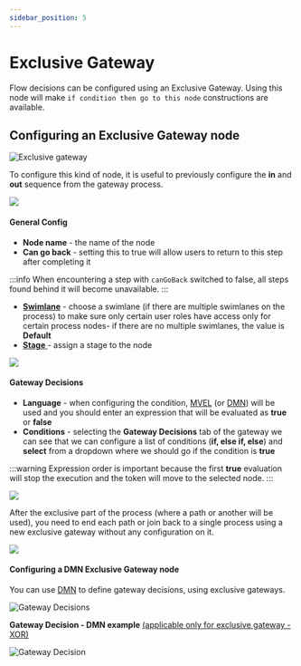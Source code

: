 ```yaml
---
sidebar_position: 5
---
```


# Exclusive Gateway

Flow decisions can be configured using an Exclusive Gateway. Using this node will make `if condition then go to this node` constructions are available.

## Configuring an Exclusive Gateway node

![Exclusive gateway](https://s3.eu-west-1.amazonaws.com/docx.flowx.ai/3.2/gateway_exclusive.png#center)

To configure this kind of node, it is useful to previously configure the **in** and **out** sequence from the gateway process.

![](https://s3.eu-west-1.amazonaws.com/docx.flowx.ai/3.2/gateway_exclusive_diagram.png)

#### General Config

* **Node name** - the name of the node
* **Can go back** - setting this to true will allow users to return to this step after completing it

:::info
When encountering a step with `canGoBack` switched to false, all steps found behind it will become unavailable.
:::

* [**Swimlane**](../../platform-deep-dive/user-roles-management/swimlanes.md) - choose a swimlane (if there are multiple swimlanes on the process) to make sure only certain user roles have access only for certain process nodes- if there are no multiple swimlanes, the value is **Default**
* [**Stage** ](../../platform-deep-dive/plugins/custom-plugins/task-management/using-stages.md)- assign a stage to the node

![](https://s3.eu-west-1.amazonaws.com/docx.flowx.ai/3.2/gateway_exclusive_stages.png)

#### Gateway Decisions

* **Language** - when configuring the condition, [MVEL](/docs/platform-overview/frameworks-and-standards/business-process-industry-standards/intro-to-mvel.md) (or [DMN](#configuring-a-dmn-exclusive-gateway-node)) will be used and you should enter an expression that will be evaluated as **true** or **false**
* **Conditions** - selecting the **Gateway Decisions** tab of the gateway we can see that we can configure a list of conditions (**if, else if, else**) and **select** from a dropdown where we should go if the condition is **true**

:::warning
Expression order is important because the first **true** evaluation will stop the execution and the token will move to the selected node.&#x20;
:::

![](https://s3.eu-west-1.amazonaws.com/docx.flowx.ai/3.2/gateway_exclusive_stages.png)

After the exclusive part of the process (where a path or another will be used), you need to end each path or join back to a single process using a new exclusive gateway without any configuration on it.

![](https://s3.eu-west-1.amazonaws.com/docx.flowx.ai/3.2/exclusive_gateway_configuration.png)

#### Configuring a DMN Exclusive Gateway node

You can use [DMN](/docs/platform-overview/frameworks-and-standards/business-process-industry-standards/intro-to-dmn.md) to define gateway decisions, using exclusive gateways.

![Gateway Decisions](https://s3.eu-west-1.amazonaws.com/docx.flowx.ai/3.2/exclusive_gateway_DMN.gif)

**Gateway Decision - DMN example** [(applicable only for exclusive gateway - XOR)](exclusive-gateway-node.md)

![Gateway Decision](https://s3.eu-west-1.amazonaws.com/docx.flowx.ai/3.2/exclusive_gateway_decision.png)